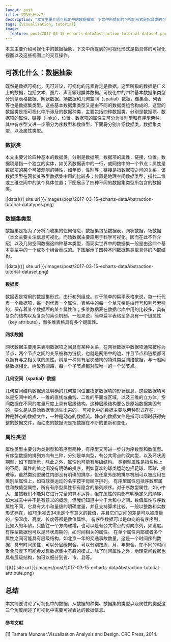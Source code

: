 ```yaml
---
layout: post
title: 可视化什么？
description: "本文主要介绍可视化中的数据抽象，下文中所提到的可视化形式是指具体的可视化视图以及这些视图上的交互操作。"
tags: [visualization, tutorial]
image:
  feature: post/2017-03-15-echarts-dataAbstraction-tutorial-dataset.png
---
```


本文主要介绍可视化中的数据抽象，下文中所提到的可视化形式是指具体的可视化视图以及这些视图上的交互操作。

## 可视化什么：数据抽象

既然是数据可视化，无可非议，可视化的元素肯定是数据，这里所指的数据是广义上的数据，包括文本、图片、声音等超媒体数据。可视化中的四种基本数据集类型分别是表格数据、网状数据、场数据和几何空间（spatial）数据，像集合、列表等也是数据集类型。这些基本数据集类型又是由不同的数据类组合构成的，这里的数据类是指可视化中所涉及的数据种类，主要包括四种数据类，分别是数据项、数据项的属性、链接（links）、位置。数据项的属性又可分为类别型和有序型两种，其中有序型又进一步细分为序数型和数值型，下面将分别介绍数据类，数据集类型，以及属性类型。

### 数据类

本文主要讨论四种基本的数据类，分别是数据项，数据项的属性，链接，位置。数据项是指一个独立的实体，如关系数据表中的一行，或网络中的一个节点；属性是数据项的某个可被观测的特性，如年龄，性别等；链接是指数据项之间的关系，该数据类型在网状关系型数据集中用的比较多；位置是地理空间数据类型，指代二维或三维空间中的某个具体位置；下图展示了四种不同的数据集类型所包含的数据类。

![data]({{ site.url }}/images/post/2017-03-15-echarts-dataAbstraction-tutorial-datatypes.png)

### 数据集类型

数据集是指为了分析而收集的任何信息，数据集包括数据表，网状数据，场数据（本文主要关注信息可视化，而场数据主要应用于科学可视化，因而在此不作介绍）以及几何空间数据这四种基本类型，而现实世界中的数据集一般是由这四个基本类型中的一个或多个组合而成的。下图展示了四种不同数据集类型具体的内部结构。

![data]({{ site.url }}/images/post/2017-03-15-echarts-dataAbstraction-tutorial-dataset.png)

#### 数据表

数据表是常用的数据集形式，由行和列组成。对于简单的扁平表格来说，每一行代表一个数据项，每一列代表一个属性，表格中的每一个单元格是由行号和列号索引的，保存着某个数据项的某个属性值；多维数据表在数据仓库中用的比较多，具有复杂的结构以及复杂的索引机制，一般来说，简单扁平表格至多具有一个键属性（key attribute），而多维表格具有多个键属性。

#### 网状数据

网状数据主要用来表明数据项之间具有某种关系，在网状数据中数据项通常被称为节点，两个节点之间的关系被称为链接，也就是网络中的边，并且节点和链接都可以拥有与之相关联的属性。树是一种具有层次结构的特殊类型网络数据，与一般网络数据相比，树没有回路，每一个子节点都对应唯一的一个父节点。

#### 几何空间（spatial）数据

几何空间结构数据通过明确的几何空间位置指定数据项的形状信息，这些数据项可以是空间中的点、一维的直线或曲线、二维的平面或区域，以及三维的立方体。空间数据在不同的度量尺度上具有层级结构。这种层级结构要么是原始数据集固有的，要么是从原始数据集派生出来的。
可视化中的数据主要以两种形式存在，一种是静态的数据文件，一种是动态的数据流。静态的数据文件是指可以同时获得完整的数据文件，而动态的数据流是指数据在不断的更新和变化。

### 属性类型

属性类型主要分为类别型和有序型两种，有序型又可进一步分为序数型和数值型。有序型数据的排列方向有三种，分别是单向型，有公共零点的双向型，以及环状周期型，如下图所示，除此之外，属性也可能有层级结构。
类别型属性是指名称上的不同，属性的值之间没有明确的排序，例如喜欢的球类运动包括足球、篮球、排球等。虽然类别型属性内部没有明确的排序，但任意外部的排序机制可以被应用在类别型属性上，如将球类运动的名字按字母顺序排列。
有序型属性包括序数型属性和数值型属性，所有有序型属性都有隐含的排列顺序。对于序数型属性，如小中大，虽然我们不能对它进行完全的算术运算，但在属性的内部有明确定义的顺序，如大减去中并不是有意义的概念，但我们知道中介于大和小之间。数值属性与序数属性不同，它具有大小和量级的明确度量，并且支持算术比较，一般以整数和实数形式存在，如76米减去34米是个有意义的数值，并且它们之间的差是可以被度量的，像温度、高度、长度等都是数值属性。
有序型数据可以是单向的有序序列，比如人的年龄，只能往一个方向递增，也可以是有公共零点的对向序列，如温度。有序型数据也可以是环状周期的，如时间相关的属性。
在单个属性内部或者多个属性之间可能具有层级结构，如北京一年的交通事故数量，这是一个时间序列数据，具有时间属性，可以分层级聚合，可以分别按周、月、年聚合，在不同的时间聚合尺度下可能会发现数据集中有趣的模式。除了时间属性之外，地理空间数据也具有层级结构，如可以细分到省、市、县等。

![]({{ site.url }}/images/post/2017-03-15-echarts-dataAbstraction-tutorial-attribute.png)

## 总结
本文简要讨论了可视化中的数据，从数据的种类、数据集的类型以及属性的类型这三个角度阐述了可视化中需要可视表达的数据信息。



#### 参考文献

[1] Tamara Munzner.Visualization Analysis and Design. CRC Press, 2014.